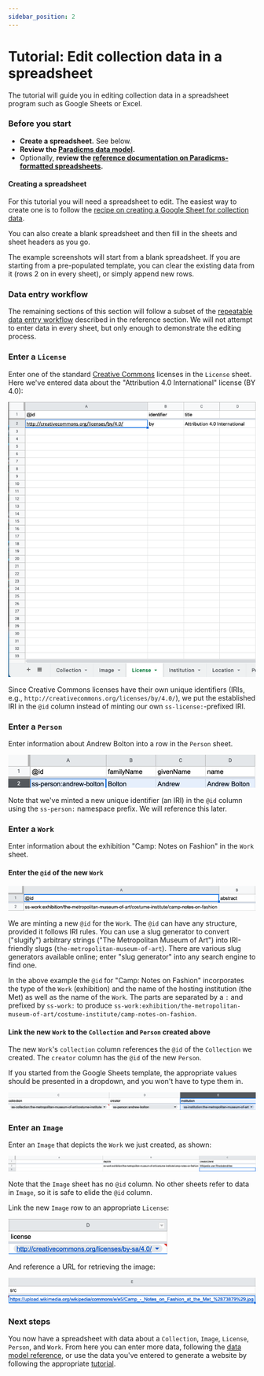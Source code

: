 ```yaml
---
sidebar_position: 2
---
```


# Tutorial: Edit collection data in a spreadsheet

The tutorial will guide you in editing collection data in a spreadsheet program such as Google Sheets or Excel.


### Before you start

* **Create a spreadsheet.** See below.
* **Review the [Paradicms data model](/docs/introduction/data-model).**
* Optionally, **review the [reference documentation on Paradicms-formatted spreadsheets](/docs/reference/spreadsheet-format).**

#### Creating a spreadsheet

For this tutorial you will need a spreadsheet to edit. The easiest way to create one is to follow the [recipe on creating a Google Sheet for collection data](/docs/recipes/create-google-sheet).

You can also create a blank spreadsheet and then fill in the sheets and sheet headers as you go.

The example screenshots will start from a blank spreadsheet. If you are starting from a pre-populated template, you can clear the existing data from it (rows 2 on in every sheet), or simply append new rows.


### Data entry workflow

The remaining sections of this section will follow a subset of the [repeatable data entry workflow](/docs/reference/data-entry-workflow) described in the reference section. We will not attempt to enter data in every sheet, but only enough to demonstrate the editing process.


### Enter a `License`

Enter one of the standard [Creative Commons](https://creativecommons.org/) licenses in the `License` sheet. Here we've entered data about the "Attribution 4.0 International" license (BY 4.0):

![Screenshot of entering a License](enter-license.png)

Since Creative Commons licenses have their own unique identifiers (IRIs, e.g., `http://creativecommons.org/licenses/by/4.0/`), we put the established IRI in the `@id` column instead of minting our own `ss-license:`-prefixed IRI.


### Enter a `Person`

Enter information about Andrew Bolton into a row in the `Person` sheet.

![Screenshot of entering a Person](enter-person.png)

Note that we've minted a new unique identifier (an IRI) in the `@id` column using the `ss-person:` namespace prefix. We will reference this later.


### Enter a `Work`

Enter information about the exhibition "Camp: Notes on Fashion" in the `Work` sheet.

#### Enter the `@id` of the new `Work`

![Screenshot of entering a Work](enter-work-1.png)

We are minting a new `@id` for the `Work`. The `@id` can have any structure, provided it follows IRI rules. You can use a slug generator to convert ("slugify") arbitrary strings ("The Metropolitan Museum of Art") into IRI-friendly slugs (`the-metropolitan-museum-of-art`). There are various slug generators available online; enter "slug generator" into any search engine to find one.

In the above example the `@id` for "Camp: Notes on Fashion" incorporates the type of the `Work` (exhibition) and the name of the hosting institution (the Met) as well as the name of the `Work`. The parts are separated by a `:` and prefixed by `ss-work:` to produce `ss-work:exhibition/the-metropolitan-museum-of-art/costume-institute/camp-notes-on-fashion`.

#### Link the new `Work` to the `Collection` and `Person` created above

The new `Work`'s `collection` column references the `@id` of the `Collection` we created. The `creator` column has the `@id` of the new `Person`.

If you started from the Google Sheets template, the appropriate values should be presented in a dropdown, and you won't have to type them in.

![Screenshot of entering a Work](enter-work-2.png)


### Enter an `Image`

Enter an `Image` that depicts the `Work` we just created, as shown:

![Screenshot of entering an Image](enter-image-1.png)

Note that the `Image` sheet has no `@id` column. No other sheets refer to data in `Image`, so it is safe to elide the `@id` column.

Link the new `Image` row to an appropriate `License`:

![Screenshot of entering an Image](enter-image-2.png)

And reference a URL for retrieving the image:

![Screenshot of entering an Image](enter-image-3.png)


### Next steps

You now have a spreadsheet with data about a `Collection`, `Image`, `License`, `Person`, and `Work`. From here you can enter more data, following the [data model reference](/docs/reference/data-model), or use the data you've entered to generate a website by following the appropriate [tutorial](/docs/tutorials/google-sheets-ssg).
